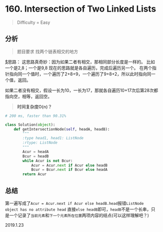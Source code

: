 # 160. Intersection of Two Linked Lists
> Difficulty = Easy

## 分析

> 题目要求
> 找两个链表相交的地方

[$](https://github.com/apachecn/awesome-algorithm/blob/master/docs/Leetcode_Solutions/Python/160._intersection_of_two_linked_lists.md)思路：
这思路真奇妙：因为如果二者有相交，那相同部分长度是一样的。
比如一个是2,8；一个是9,8
现在的思路就是各自遍历，完成后遍历另一个。
在两个指针指向同一个值时，一个遍历了2+8+9，一个遍历了9+8+2，所以此时指向同一个值，返回。

如果二者没有相交，假设一长为10，一长为17，那就各自遍历10+17次后第28次都指向空，相等，返回空。

> **时间复杂度O(n)？**

```python
# 200 ms, faster than 90.31%

class Solution(object):
	def getIntersectionNode(self, headA, headB):
		"""
		:type head1, head1: ListNode
		:rtype: ListNode
		"""
		Acur = headA
		Bcur = headB
		while Acur is not Bcur:
			Acur = Acur.next if Acur else headB
			Bcur = Bcur.next if Bcur else headA
		return Acur
```

## 总结

第一遍写成了`Acur = Acur.next if Acur else headB.head`报错`ListNode object has no attribute head`
直接`else headB`即可，`headB`不是一个长串，只是一个记录了`当前元素`和`下一个元素所在位置`两项内容的结点(可以这样理解吧？)

2019.1.23